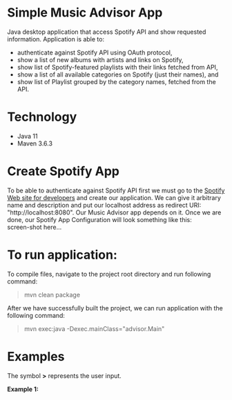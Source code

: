 # Simple Music Advisor App
Java desktop application that access Spotify API and show requested information.
Application is able to:
- authenticate against Spotify API using OAuth protocol,
- show a list of new albums with artists and links on Spotify,
- show list of Spotify-featured playlists with their links fetched from API,
- show a list of all available categories on Spotify (just their names), and
- show list of Playlist grouped by the category names, fetched from the API.

# Technology
- Java 11
- Maven 3.6.3

# Create Spotify App
To be able to authenticate against Spotify API first we must go to the [Spotify Web site for developers](https://developer.spotify.com/) and create our application. We can give it arbitrary name and description and put our localhost address as redirect URI: "http://localhost:8080". Our Music Advisor app depends on it.
Once we are done, our Spotify App Configuration will look something like this: <br>
screen-shot here...

# To run application:
To compile files, navigate to the project root directory and run following command:
> mvn clean package

After we have successfully built the project, we can run application with the following command:
> mvn exec:java -Dexec.mainClass="advisor.Main"

# Examples
The symbol **>** represents the user input.

**Example 1:**